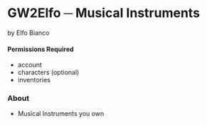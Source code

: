 # GW2Elfo ─ Musical Instruments
by Elfo Bianco

#### Permissions Required
* account
* characters (optional)
* inventories

### About
* Musical Instruments you own
